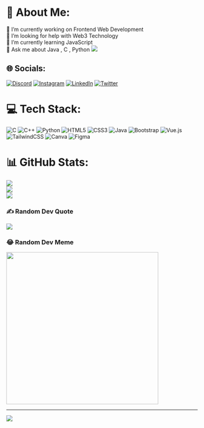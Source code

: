 # 💫 About Me:
🔭 I’m currently working on Frontend Web Development<br>🤝 I’m looking for help with Web3 Technology<br>🌱 I’m currently learning JavaScript<br>💬 Ask me about Java , C , Python <be>
<a href='https://holopin.io/@amitverma147'>
    <img src='https://holopin.me/amitverma147'/>
</a>


## 🌐 Socials:
[![Discord](https://img.shields.io/badge/Discord-%237289DA.svg?logo=discord&logoColor=white)](https://discord.gg/Amit#8411) [![Instagram](https://img.shields.io/badge/Instagram-%23E4405F.svg?logo=Instagram&logoColor=white)](https://instagram.com/https://www.instagram.com/amitv.147) [![LinkedIn](https://img.shields.io/badge/LinkedIn-%230077B5.svg?logo=linkedin&logoColor=white)](https://linkedin.com/in/https://www.linkedin.com/in/amit-verma-883150109/) [![Twitter](https://img.shields.io/badge/Twitter-%231DA1F2.svg?logo=Twitter&logoColor=white)](https://twitter.com/https://twitter.com/amit_v6) 

# 💻 Tech Stack:
![C](https://img.shields.io/badge/c-%2300599C.svg?style=for-the-badge&logo=c&logoColor=white) ![C++](https://img.shields.io/badge/c++-%2300599C.svg?style=for-the-badge&logo=c%2B%2B&logoColor=white) ![Python](https://img.shields.io/badge/python-3670A0?style=for-the-badge&logo=python&logoColor=ffdd54) ![HTML5](https://img.shields.io/badge/html5-%23E34F26.svg?style=for-the-badge&logo=html5&logoColor=white) ![CSS3](https://img.shields.io/badge/css3-%231572B6.svg?style=for-the-badge&logo=css3&logoColor=white) ![Java](https://img.shields.io/badge/java-%23ED8B00.svg?style=for-the-badge&logo=openjdk&logoColor=white) ![Bootstrap](https://img.shields.io/badge/bootstrap-%238511FA.svg?style=for-the-badge&logo=bootstrap&logoColor=white) ![Vue.js](https://img.shields.io/badge/vue.js-%2335495e.svg?style=for-the-badge&logo=vuedotjs&logoColor=%234FC08D) ![TailwindCSS](https://img.shields.io/badge/tailwindcss-%2338B2AC.svg?style=for-the-badge&logo=tailwind-css&logoColor=white) ![Canva](https://img.shields.io/badge/Canva-%2300C4CC.svg?style=for-the-badge&logo=Canva&logoColor=white) ![Figma](https://img.shields.io/badge/figma-%23F24E1E.svg?style=for-the-badge&logo=figma&logoColor=white)
# 📊 GitHub Stats:
![](https://github-readme-stats.vercel.app/api?username=amitverma147&theme=radical&hide_border=false&include_all_commits=true&count_private=false)<br/>
![](https://github-readme-streak-stats.herokuapp.com/?user=amitverma147&theme=radical&hide_border=false)<br/>
![](https://github-readme-stats.vercel.app/api/top-langs/?username=amitverma147&theme=radical&hide_border=false&include_all_commits=true&count_private=false&layout=compact)

### ✍️ Random Dev Quote
![](https://quotes-github-readme.vercel.app/api?type=horizontal&theme=radical)

### 😂 Random Dev Meme
<img src='https://randommeme-five.vercel.app/' style="height: 400px;"/>

---
[![](https://visitcount.itsvg.in/api?id=amitverma147&icon=0&color=0)](https://visitcount.itsvg.in)


